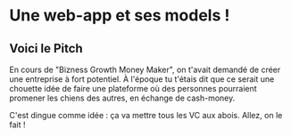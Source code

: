 # Une web-app et ses models ! 

## Voici le Pitch

En cours de "Bizness Growth Money Maker", on t'avait demandé de créer une entreprise à fort potentiel. À l'époque tu t'étais dit que ce serait une chouette idée de faire une plateforme où des personnes pourraient promener les chiens des autres, en échange de cash-money.

C'est dingue comme idée : ça va mettre tous les VC aux abois. Allez, on le fait !